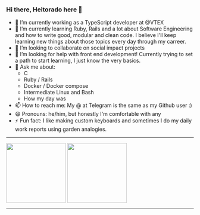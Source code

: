 ### Hi there, Heitorado here 👋

- 🔭 I’m currently working as a TypeScript developer at @VTEX
- 🌱 I’m currently learning Ruby, Rails and a lot about Software Engineering and how to write good, modular and clean code. I believe I'll keep learning new things about those topics every day through my carreer.
- 👯 I’m looking to collaborate on social impact projects
- 🤔 I’m looking for help with front end development! Currently trying to set a path to start learning, I just know the very basics.
- 💬 Ask me about:
  - C
  - Ruby / Rails
  - Docker / Docker compose
  - Intermediate Linux and Bash
  - How my day was
- 📫 How to reach me: My @ at Telegram is the same as my Github user :)
- 😄 Pronouns: he/him, but honestly I'm comfortable with any
- ⚡ Fun fact: I like making custom keyboards and sometimes I do my daily work reports using garden analogies.

---

<span>
  <img align="center" height="160" src="https://github-readme-stats.vercel.app/api?username=heitorado&count_private=true&show_icons=true&theme=synthwave&hide=issues" />
</span>
<span>
  <img align="center" height="160" src="https://github-readme-stats.vercel.app/api/top-langs/?username=heitorado&layout=compact&langs_count=6&theme=synthwave&hide=c,c%2B%2B,verilog,systemverilog,html,python,javascript,css,kotlin" />
</span>

---
